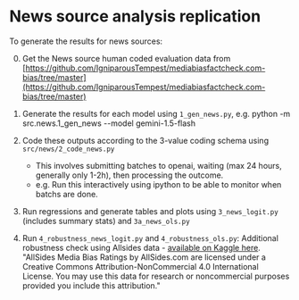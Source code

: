 # News source analysis replication

To generate the results for news sources:

0. Get the News source human coded evaluation data from [https://github.com/IgniparousTempest/mediabiasfactcheck.com-bias/tree/master](https://github.com/IgniparousTempest/mediabiasfactcheck.com-bias/tree/master)

1. Generate the results for each model using `1_gen_news.py`, e.g. python -m src.news.1_gen_news --model gemini-1.5-flash

2. Code these outputs according to the 3-value coding schema using `src/news/2_code_news.py`
    - This involves submitting batches to openai, waiting (max 24 hours, generally only 1-2h), then processing the outcome.
    - e.g. Run this interactively using ipython to be able to monitor when batchs are done.

3. Run regressions and generate tables and plots using `3_news_logit.py` (includes summary stats) and `3a_news_ols.py`


4. Run `4_robustness_news_logit.py` and `4_robustness_ols.py`: Additional robustness check using Allsides data - [available on Kaggle here](https://www.kaggle.com/datasets/supratimhaldar/allsides-ratings-of-bias-in-electronic-media/data). "AllSides Media Bias Ratings by AllSides.com are licensed under a Creative Commons Attribution-NonCommercial 4.0 International License. You may use this data for research or noncommercial purposes provided you include this attribution."


